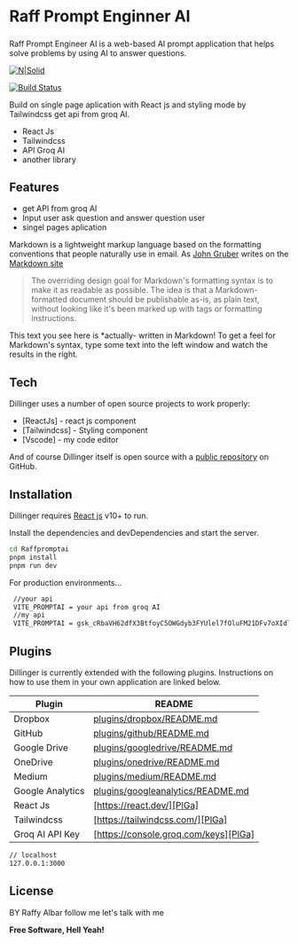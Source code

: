 # Raff Prompt Enginner AI
##### 
Raff Prompt Engineer AI is a web-based AI prompt application that helps solve problems by using AI to answer questions.






[![N|Solid](https://cldup.com/dTxpPi9lDf.thumb.png)](https://nodesource.com/products/nsolid)

[![Build Status](https://travis-ci.org/joemccann/dillinger.svg?branch=master)](https://travis-ci.org/joemccann/dillinger)

Build on  single page aplication with React js and styling mode by Tailwindcss get api from groq AI.

- React Js
- Tailwindcss
- API Groq AI
- another library

## Features

- get API from groq AI
- Input user ask question and answer question user
- singel pages aplication

Markdown is a lightweight markup language based on the formatting conventions
that people naturally use in email.
As [John Gruber] writes on the [Markdown site][df1]

> The overriding design goal for Markdown's
> formatting syntax is to make it as readable
> as possible. The idea is that a
> Markdown-formatted document should be
> publishable as-is, as plain text, without
> looking like it's been marked up with tags
> or formatting instructions.

This text you see here is *actually- written in Markdown! To get a feel
for Markdown's syntax, type some text into the left window and
watch the results in the right.

## Tech

Dillinger uses a number of open source projects to work properly:

- [ReactJs] - react js component
- [Tailwindcss] - Styling component
- [Vscode] - my code editor



And of course Dillinger itself is open source with a [public repository][dill]
 on GitHub.

## Installation

Dillinger requires [React js](https://react.dev/) v10+ to run.

Install the dependencies and devDependencies and start the server.

```sh
cd Raffpromptai
pnpm install
pnpm run dev 
```

For production environments...

```sh
 //your api
 VITE_PROMPTAI = your api from groq AI
 //my api
 VITE_PROMPTAI = 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
```

## Plugins

Dillinger is currently extended with the following plugins.
Instructions on how to use them in your own application are linked below.

| Plugin | README |
| ------ | ------ |
| Dropbox | [plugins/dropbox/README.md][PlDb] |
| GitHub | [plugins/github/README.md][PlGh] |
| Google Drive | [plugins/googledrive/README.md][PlGd] |
| OneDrive | [plugins/onedrive/README.md][PlOd] |
| Medium | [plugins/medium/README.md][PlMe] |
| Google Analytics | [plugins/googleanalytics/README.md][PlGa] |
| React Js | [https://react.dev/][PlGa] |
| Tailwindcss | [https://tailwindcss.com/][PlGa] |
| Groq AI API Key | [https://console.groq.com/keys][PlGa] |







```sh
// localhost
127.0.0.1:3000
```

## License

BY Raffy Albar follow me let's talk with me 

**Free Software, Hell Yeah!**

[//]: # (These are reference links used in the body of this note and get stripped out when the markdown processor does its job. There is no need to format nicely because it shouldn't be seen. Thanks SO - http://stackoverflow.com/questions/4823468/store-comments-in-markdown-syntax)

   [dill]: <https://github.com/joemccann/dillinger>
   [git-repo-url]: <https://github.com/joemccann/dillinger.git>
   [john gruber]: <http://daringfireball.net>
   [df1]: <http://daringfireball.net/projects/markdown/>
   [markdown-it]: <https://github.com/markdown-it/markdown-it>
   [Ace Editor]: <http://ace.ajax.org>
   [node.js]: <http://nodejs.org>
   [Twitter Bootstrap]: <http://twitter.github.com/bootstrap/>
   [jQuery]: <http://jquery.com>
   [@tjholowaychuk]: <http://twitter.com/tjholowaychuk>
   [express]: <http://expressjs.com>
   [AngularJS]: <http://angularjs.org>
   [Gulp]: <http://gulpjs.com>

   [PlDb]: <https://github.com/joemccann/dillinger/tree/master/plugins/dropbox/README.md>
   [PlGh]: <https://github.com/joemccann/dillinger/tree/master/plugins/github/README.md>
   [PlGd]: <https://github.com/joemccann/dillinger/tree/master/plugins/googledrive/README.md>
   [PlOd]: <https://github.com/joemccann/dillinger/tree/master/plugins/onedrive/README.md>
   [PlMe]: <https://github.com/joemccann/dillinger/tree/master/plugins/medium/README.md>
   [PlGa]: <https://github.com/RahulHP/dillinger/blob/master/plugins/googleanalytics/README.md>
